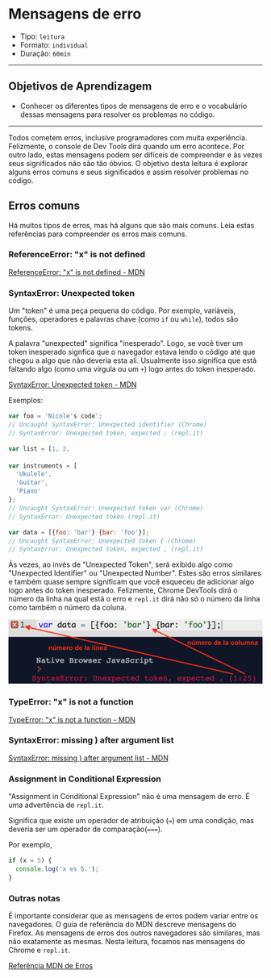 # Mensagens de erro

- Tipo: `leitura`
- Formato: `individual`
- Duração: `60min`

***

## Objetivos de Aprendizagem

- Conhecer os diferentes tipos de mensagens de erro e o vocabulário dessas mensagens para resolver os problemas no código.

***

Todos cometem erros, inclusive programadores com muita experiência. Felizmente, o console de Dev Tools dirá quando um erro acontece. Por outro lado, estas mensagens podem ser difíceis de compreender e às vezes seus significados não são tão óbvios. O objetivo desta leitura é explorar alguns erros comuns e seus significados e assim resolver problemas no código.

## Erros comuns

Há muitos tipos de erros, mas há alguns que são mais comuns. Leia estas referências para compreender os erros mais comuns.

### ReferenceError: "x" is not defined

[ReferenceError: "x" is not defined - MDN](https://developer.mozilla.org/es/docs/Web/JavaScript/Reference/Errors/Not_defined)

### SyntaxError: Unexpected token

Um "token" é uma peça pequena do código. Por exemplo, variáveis, funções, operadores e palavras chave (como `if` ou `while`), todos são tokens.

A palavra "unexpected" significa "inesperado". Logo, se você tiver um token inesperado signfica que o navegador estava lendo o código até que chegou a algo que não deveria esta ali. Usualmente isso significa que está faltando algo (como uma vírgula ou um `+`) logo antes do token inesperado.

[SyntaxError: Unexpected token - MDN](https://developer.mozilla.org/es/docs/Web/JavaScript/Reference/Errors/Unexpected_token)

Exemplos:

```javascript
var foo = 'Nicole's code';
// Uncaught SyntaxError: Unexpected identifier (Chrome)
// SyntaxError: Unexpected token, expected ; (repl.it)
```

```javascript
var list = [1, 2,

var instruments = [
  'Ukulele',
  'Guitar',
  'Piano'
};
// Uncaught SyntaxError: Unexpected token var (Chrome)
// SyntaxError: Unexpected token (repl.it)
```

```javascript
var data = [{foo: 'bar'} {bar: 'foo'}];
// Uncaught SyntaxError: Unexpected token { (Chrome)
// SyntaxError: Unexpected token, expected , (repl.it)
```

Às vezes, ao invés de "Unexpected Token", será exibido algo como "Unexpected Identifier" ou "Unexpected Number". Estes são erros similares e também quase sempre significam que você esqueceu de adicionar algo logo antes do token inesperado. Felizmente, Chrome DevTools dirá o número da linha na qual está o erro e `repl.it` dirá não só o número da linha como também o número da coluna.

![repl.it screenshot](img-line-number.png)

### TypeError: "x" is not a function

[TypeError: "x" is not a function - MDN](https://developer.mozilla.org/es/docs/Web/JavaScript/Reference/Errors/Not_a_function)

### SyntaxError: missing ) after argument list

[SyntaxError: missing ) after argument list - MDN](https://developer.mozilla.org/es/docs/Web/JavaScript/Reference/Errors/Missing_parenthesis_after_argument_list)

### Assignment in Conditional Expression

"Assignment in Conditional Expression" não é uma mensagem de erro. É uma advertência de `repl.it`.

Significa que existe um operador de atribuição (`=`) em uma condição, mas deveria ser um operador de comparação(`===`).

Por exemplo,

```javascript
if (x = 5) {
  console.log('x es 5.');
}
```

### Outras notas

É importante considerar que as mensagens de erros podem variar entre os navegadores. O guia de referência do MDN descreve mensagens do Firefox. As mensagens de erros dos outros navegadores são similares, mas não exatamente as mesmas. Nesta leitura, focamos nas mensagens do Chrome e `repl.it`.

[Referência MDN de Erros](https://developer.mozilla.org/es/docs/Web/JavaScript/Reference/Errors)
